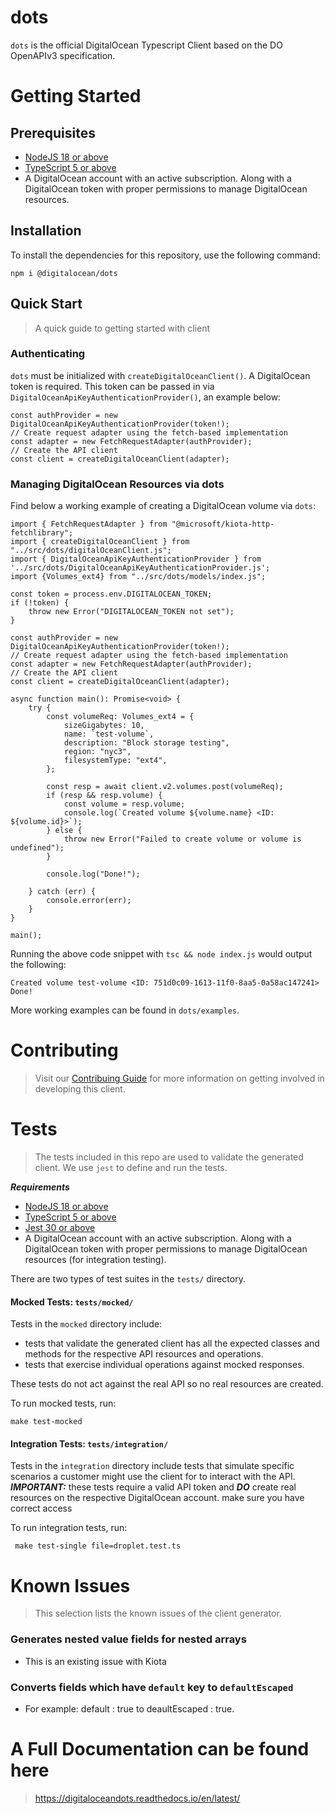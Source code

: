 # dots
`dots` is the official DigitalOcean Typescript Client based on the DO OpenAPIv3 specification. 

# Getting Started
## Prerequisites 
- [NodeJS 18 or above](https://nodejs.org/en/)
- [TypeScript 5 or above](https://www.typescriptlang.org/)
- A DigitalOcean account with an active subscription. Along with a DigitalOcean token with proper permissions to manage DigitalOcean resources.

## Installation

To install the dependencies for this repository, use the following command:
```
npm i @digitalocean/dots
```

## Quick Start
> A quick guide to getting started with client
### Authenticating 
`dots` must be initialized with `createDigitalOceanClient()`. A DigitalOcean token is required. This token can be passed in via `DigitalOceanApiKeyAuthenticationProvider()`, an example below:
```
const authProvider = new DigitalOceanApiKeyAuthenticationProvider(token!);
// Create request adapter using the fetch-based implementation
const adapter = new FetchRequestAdapter(authProvider);
// Create the API client
const client = createDigitalOceanClient(adapter);
```

### Managing DigitalOcean Resources via dots
Find below a working example of creating a DigitalOcean volume via `dots`:
```
import { FetchRequestAdapter } from "@microsoft/kiota-http-fetchlibrary";
import { createDigitalOceanClient } from "../src/dots/digitalOceanClient.js";
import { DigitalOceanApiKeyAuthenticationProvider } from '../src/dots/DigitalOceanApiKeyAuthenticationProvider.js';
import {Volumes_ext4} from "../src/dots/models/index.js";

const token = process.env.DIGITALOCEAN_TOKEN;
if (!token) {
    throw new Error("DIGITALOCEAN_TOKEN not set");
}

const authProvider = new DigitalOceanApiKeyAuthenticationProvider(token!);
// Create request adapter using the fetch-based implementation
const adapter = new FetchRequestAdapter(authProvider);
// Create the API client
const client = createDigitalOceanClient(adapter);

async function main(): Promise<void> {
    try {
        const volumeReq: Volumes_ext4 = {
            sizeGigabytes: 10,
            name: `test-volume`,
            description: "Block storage testing",
            region: "nyc3",
            filesystemType: "ext4",
        };

        const resp = await client.v2.volumes.post(volumeReq);
        if (resp && resp.volume) {
            const volume = resp.volume;
            console.log(`Created volume ${volume.name} <ID: ${volume.id}>`);
        } else {
            throw new Error("Failed to create volume or volume is undefined");
        }

        console.log("Done!");

    } catch (err) {
        console.error(err);
    }
}

main();
```

Running the above code snippet with `tsc && node index.js` would output the following:
```
Created volume test-volume <ID: 751d0c09-1613-11f0-8aa5-0a58ac147241>
Done!
```

More working examples can be found in `dots/examples`. 

# **Contributing**

>Visit our [Contribuing Guide](CONTRIBUTING.md) for more information on getting
involved in developing this client.

# **Tests**

>The tests included in this repo are used to validate the generated client.
We use `jest` to define and run the tests.

**_Requirements_**
- [NodeJS 18 or above](https://nodejs.org/en/)
- [TypeScript 5 or above](https://www.typescriptlang.org/)
- [Jest 30 or above](https://www.npmjs.com/package/jest) 
- A DigitalOcean account with an active subscription. Along with a DigitalOcean token with proper permissions to manage DigitalOcean resources (for integration testing).
  
There are two types of test suites in the `tests/` directory.

#### Mocked Tests: `tests/mocked/`

Tests in the `mocked` directory include:

- tests that validate the generated client has all the expected classes and
  methods for the respective API resources and operations.
- tests that exercise individual operations against mocked responses.

These tests do not act against the real API so no real resources are created.

To run mocked tests, run:

```shell
make test-mocked
```

#### Integration Tests: `tests/integration/`

Tests in the `integration` directory include tests that simulate specific
scenarios a customer might use the client for to interact with the API.
**_IMPORTANT:_** these tests require a valid API token and **_DO_** create real
resources on the respective DigitalOcean account. make sure you have correct access

To run integration tests, run:

```shell
 make test-single file=droplet.test.ts
```

# **Known Issues**

>This selection lists the known issues of the client generator.
### Generates nested value fields for nested arrays
-  This is an existing issue with Kiota
### Converts fields which have `default` key to `defaultEscaped` 
- For example: default : true to deaultEscaped : true.

# **A Full Documentation can be found here**

> https://digitaloceandots.readthedocs.io/en/latest/

